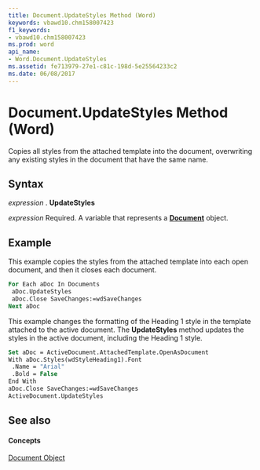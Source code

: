 ```yaml
---
title: Document.UpdateStyles Method (Word)
keywords: vbawd10.chm158007423
f1_keywords:
- vbawd10.chm158007423
ms.prod: word
api_name:
- Word.Document.UpdateStyles
ms.assetid: fe713979-27e1-c81c-198d-5e25564233c2
ms.date: 06/08/2017
---
```



# Document.UpdateStyles Method (Word)

Copies all styles from the attached template into the document, overwriting any existing styles in the document that have the same name.


## Syntax

 _expression_ . **UpdateStyles**

 _expression_ Required. A variable that represents a **[Document](Word.Document.md)** object.


## Example

This example copies the styles from the attached template into each open document, and then it closes each document.


```vb
For Each aDoc In Documents 
 aDoc.UpdateStyles 
 aDoc.Close SaveChanges:=wdSaveChanges 
Next aDoc
```

This example changes the formatting of the Heading 1 style in the template attached to the active document. The  **UpdateStyles** method updates the styles in the active document, including the Heading 1 style.




```vb
Set aDoc = ActiveDocument.AttachedTemplate.OpenAsDocument 
With aDoc.Styles(wdStyleHeading1).Font 
 .Name = "Arial" 
 .Bold = False 
End With 
aDoc.Close SaveChanges:=wdSaveChanges 
ActiveDocument.UpdateStyles
```


## See also


#### Concepts


[Document Object](Word.Document.md)

